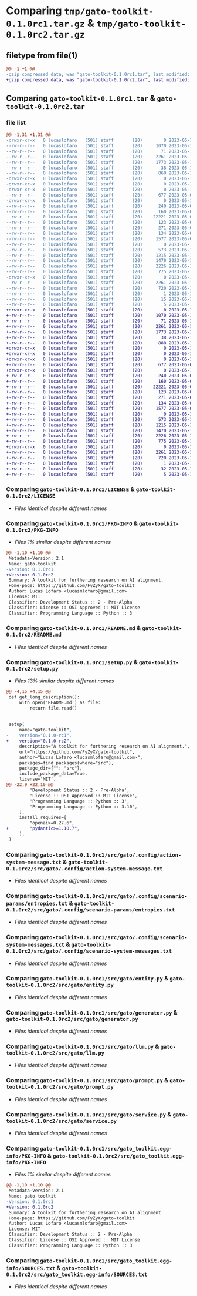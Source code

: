 # Comparing `tmp/gato-toolkit-0.1.0rc1.tar.gz` & `tmp/gato-toolkit-0.1.0rc2.tar.gz`

## filetype from file(1)

```diff
@@ -1 +1 @@
-gzip compressed data, was "gato-toolkit-0.1.0rc1.tar", last modified: Fri May 12 05:45:33 2023, max compression
+gzip compressed data, was "gato-toolkit-0.1.0rc2.tar", last modified: Fri May 12 06:45:17 2023, max compression
```

## Comparing `gato-toolkit-0.1.0rc1.tar` & `gato-toolkit-0.1.0rc2.tar`

### file list

```diff
@@ -1,31 +1,31 @@
-drwxr-xr-x   0 lucaslofaro   (501) staff       (20)        0 2023-05-12 05:45:33.589437 gato-toolkit-0.1.0rc1/
--rw-r--r--   0 lucaslofaro   (501) staff       (20)     1070 2023-05-11 12:21:41.000000 gato-toolkit-0.1.0rc1/LICENSE
--rw-r--r--   0 lucaslofaro   (501) staff       (20)       71 2023-05-12 04:29:48.000000 gato-toolkit-0.1.0rc1/MANIFEST.in
--rw-r--r--   0 lucaslofaro   (501) staff       (20)     2261 2023-05-12 05:45:33.589218 gato-toolkit-0.1.0rc1/PKG-INFO
--rw-r--r--   0 lucaslofaro   (501) staff       (20)     1773 2023-05-11 12:58:50.000000 gato-toolkit-0.1.0rc1/README.md
--rw-r--r--   0 lucaslofaro   (501) staff       (20)       38 2023-05-12 05:45:33.589520 gato-toolkit-0.1.0rc1/setup.cfg
--rw-r--r--   0 lucaslofaro   (501) staff       (20)      860 2023-05-12 04:08:21.000000 gato-toolkit-0.1.0rc1/setup.py
-drwxr-xr-x   0 lucaslofaro   (501) staff       (20)        0 2023-05-12 05:45:33.580751 gato-toolkit-0.1.0rc1/src/
-drwxr-xr-x   0 lucaslofaro   (501) staff       (20)        0 2023-05-12 05:45:33.584174 gato-toolkit-0.1.0rc1/src/gato/
-drwxr-xr-x   0 lucaslofaro   (501) staff       (20)        0 2023-05-12 05:45:33.585157 gato-toolkit-0.1.0rc1/src/gato/.config/
--rw-r--r--   0 lucaslofaro   (501) staff       (20)      677 2023-05-04 05:53:25.000000 gato-toolkit-0.1.0rc1/src/gato/.config/action-system-message.txt
-drwxr-xr-x   0 lucaslofaro   (501) staff       (20)        0 2023-05-12 05:45:33.587740 gato-toolkit-0.1.0rc1/src/gato/.config/scenario-params/
--rw-r--r--   0 lucaslofaro   (501) staff       (20)      240 2023-05-04 05:53:23.000000 gato-toolkit-0.1.0rc1/src/gato/.config/scenario-params/categories.txt
--rw-r--r--   0 lucaslofaro   (501) staff       (20)      160 2023-05-04 05:53:23.000000 gato-toolkit-0.1.0rc1/src/gato/.config/scenario-params/domains.txt
--rw-r--r--   0 lucaslofaro   (501) staff       (20)    22221 2023-05-04 05:53:23.000000 gato-toolkit-0.1.0rc1/src/gato/.config/scenario-params/entropies.txt
--rw-r--r--   0 lucaslofaro   (501) staff       (20)      123 2023-05-04 05:53:23.000000 gato-toolkit-0.1.0rc1/src/gato/.config/scenario-params/regions.txt
--rw-r--r--   0 lucaslofaro   (501) staff       (20)      271 2023-05-04 05:53:23.000000 gato-toolkit-0.1.0rc1/src/gato/.config/scenario-params/scopes.txt
--rw-r--r--   0 lucaslofaro   (501) staff       (20)      134 2023-05-04 05:53:23.000000 gato-toolkit-0.1.0rc1/src/gato/.config/scenario-params/severities.txt
--rw-r--r--   0 lucaslofaro   (501) staff       (20)     1577 2023-05-04 05:53:23.000000 gato-toolkit-0.1.0rc1/src/gato/.config/scenario-system-messages.txt
--rw-r--r--   0 lucaslofaro   (501) staff       (20)        0 2023-05-11 23:28:21.000000 gato-toolkit-0.1.0rc1/src/gato/__init__.py
--rw-r--r--   0 lucaslofaro   (501) staff       (20)      573 2023-05-11 12:46:27.000000 gato-toolkit-0.1.0rc1/src/gato/entity.py
--rw-r--r--   0 lucaslofaro   (501) staff       (20)     1215 2023-05-12 00:47:38.000000 gato-toolkit-0.1.0rc1/src/gato/generator.py
--rw-r--r--   0 lucaslofaro   (501) staff       (20)     1470 2023-05-11 13:42:46.000000 gato-toolkit-0.1.0rc1/src/gato/llm.py
--rw-r--r--   0 lucaslofaro   (501) staff       (20)     2226 2023-05-12 00:47:38.000000 gato-toolkit-0.1.0rc1/src/gato/prompt.py
--rw-r--r--   0 lucaslofaro   (501) staff       (20)      775 2023-05-12 00:47:38.000000 gato-toolkit-0.1.0rc1/src/gato/service.py
-drwxr-xr-x   0 lucaslofaro   (501) staff       (20)        0 2023-05-12 05:45:33.588908 gato-toolkit-0.1.0rc1/src/gato_toolkit.egg-info/
--rw-r--r--   0 lucaslofaro   (501) staff       (20)     2261 2023-05-12 05:45:33.000000 gato-toolkit-0.1.0rc1/src/gato_toolkit.egg-info/PKG-INFO
--rw-r--r--   0 lucaslofaro   (501) staff       (20)      720 2023-05-12 05:45:33.000000 gato-toolkit-0.1.0rc1/src/gato_toolkit.egg-info/SOURCES.txt
--rw-r--r--   0 lucaslofaro   (501) staff       (20)        1 2023-05-12 05:45:33.000000 gato-toolkit-0.1.0rc1/src/gato_toolkit.egg-info/dependency_links.txt
--rw-r--r--   0 lucaslofaro   (501) staff       (20)       15 2023-05-12 05:45:33.000000 gato-toolkit-0.1.0rc1/src/gato_toolkit.egg-info/requires.txt
--rw-r--r--   0 lucaslofaro   (501) staff       (20)        5 2023-05-12 05:45:33.000000 gato-toolkit-0.1.0rc1/src/gato_toolkit.egg-info/top_level.txt
+drwxr-xr-x   0 lucaslofaro   (501) staff       (20)        0 2023-05-12 06:45:17.002783 gato-toolkit-0.1.0rc2/
+-rw-r--r--   0 lucaslofaro   (501) staff       (20)     1070 2023-05-11 12:21:41.000000 gato-toolkit-0.1.0rc2/LICENSE
+-rw-r--r--   0 lucaslofaro   (501) staff       (20)       71 2023-05-12 04:29:48.000000 gato-toolkit-0.1.0rc2/MANIFEST.in
+-rw-r--r--   0 lucaslofaro   (501) staff       (20)     2261 2023-05-12 06:45:17.002144 gato-toolkit-0.1.0rc2/PKG-INFO
+-rw-r--r--   0 lucaslofaro   (501) staff       (20)     1773 2023-05-11 12:58:50.000000 gato-toolkit-0.1.0rc2/README.md
+-rw-r--r--   0 lucaslofaro   (501) staff       (20)       38 2023-05-12 06:45:17.002982 gato-toolkit-0.1.0rc2/setup.cfg
+-rw-r--r--   0 lucaslofaro   (501) staff       (20)      888 2023-05-12 06:45:11.000000 gato-toolkit-0.1.0rc2/setup.py
+drwxr-xr-x   0 lucaslofaro   (501) staff       (20)        0 2023-05-12 06:45:16.995939 gato-toolkit-0.1.0rc2/src/
+drwxr-xr-x   0 lucaslofaro   (501) staff       (20)        0 2023-05-12 06:45:16.998183 gato-toolkit-0.1.0rc2/src/gato/
+drwxr-xr-x   0 lucaslofaro   (501) staff       (20)        0 2023-05-12 06:45:16.998727 gato-toolkit-0.1.0rc2/src/gato/.config/
+-rw-r--r--   0 lucaslofaro   (501) staff       (20)      677 2023-05-04 05:53:25.000000 gato-toolkit-0.1.0rc2/src/gato/.config/action-system-message.txt
+drwxr-xr-x   0 lucaslofaro   (501) staff       (20)        0 2023-05-12 06:45:17.000247 gato-toolkit-0.1.0rc2/src/gato/.config/scenario-params/
+-rw-r--r--   0 lucaslofaro   (501) staff       (20)      240 2023-05-04 05:53:23.000000 gato-toolkit-0.1.0rc2/src/gato/.config/scenario-params/categories.txt
+-rw-r--r--   0 lucaslofaro   (501) staff       (20)      160 2023-05-04 05:53:23.000000 gato-toolkit-0.1.0rc2/src/gato/.config/scenario-params/domains.txt
+-rw-r--r--   0 lucaslofaro   (501) staff       (20)    22221 2023-05-04 05:53:23.000000 gato-toolkit-0.1.0rc2/src/gato/.config/scenario-params/entropies.txt
+-rw-r--r--   0 lucaslofaro   (501) staff       (20)      123 2023-05-04 05:53:23.000000 gato-toolkit-0.1.0rc2/src/gato/.config/scenario-params/regions.txt
+-rw-r--r--   0 lucaslofaro   (501) staff       (20)      271 2023-05-04 05:53:23.000000 gato-toolkit-0.1.0rc2/src/gato/.config/scenario-params/scopes.txt
+-rw-r--r--   0 lucaslofaro   (501) staff       (20)      134 2023-05-04 05:53:23.000000 gato-toolkit-0.1.0rc2/src/gato/.config/scenario-params/severities.txt
+-rw-r--r--   0 lucaslofaro   (501) staff       (20)     1577 2023-05-04 05:53:23.000000 gato-toolkit-0.1.0rc2/src/gato/.config/scenario-system-messages.txt
+-rw-r--r--   0 lucaslofaro   (501) staff       (20)        0 2023-05-11 23:28:21.000000 gato-toolkit-0.1.0rc2/src/gato/__init__.py
+-rw-r--r--   0 lucaslofaro   (501) staff       (20)      573 2023-05-11 12:46:27.000000 gato-toolkit-0.1.0rc2/src/gato/entity.py
+-rw-r--r--   0 lucaslofaro   (501) staff       (20)     1215 2023-05-12 00:47:38.000000 gato-toolkit-0.1.0rc2/src/gato/generator.py
+-rw-r--r--   0 lucaslofaro   (501) staff       (20)     1470 2023-05-11 13:42:46.000000 gato-toolkit-0.1.0rc2/src/gato/llm.py
+-rw-r--r--   0 lucaslofaro   (501) staff       (20)     2226 2023-05-12 00:47:38.000000 gato-toolkit-0.1.0rc2/src/gato/prompt.py
+-rw-r--r--   0 lucaslofaro   (501) staff       (20)      775 2023-05-12 00:47:38.000000 gato-toolkit-0.1.0rc2/src/gato/service.py
+drwxr-xr-x   0 lucaslofaro   (501) staff       (20)        0 2023-05-12 06:45:17.001693 gato-toolkit-0.1.0rc2/src/gato_toolkit.egg-info/
+-rw-r--r--   0 lucaslofaro   (501) staff       (20)     2261 2023-05-12 06:45:16.000000 gato-toolkit-0.1.0rc2/src/gato_toolkit.egg-info/PKG-INFO
+-rw-r--r--   0 lucaslofaro   (501) staff       (20)      720 2023-05-12 06:45:16.000000 gato-toolkit-0.1.0rc2/src/gato_toolkit.egg-info/SOURCES.txt
+-rw-r--r--   0 lucaslofaro   (501) staff       (20)        1 2023-05-12 06:45:16.000000 gato-toolkit-0.1.0rc2/src/gato_toolkit.egg-info/dependency_links.txt
+-rw-r--r--   0 lucaslofaro   (501) staff       (20)       32 2023-05-12 06:45:16.000000 gato-toolkit-0.1.0rc2/src/gato_toolkit.egg-info/requires.txt
+-rw-r--r--   0 lucaslofaro   (501) staff       (20)        5 2023-05-12 06:45:16.000000 gato-toolkit-0.1.0rc2/src/gato_toolkit.egg-info/top_level.txt
```

### Comparing `gato-toolkit-0.1.0rc1/LICENSE` & `gato-toolkit-0.1.0rc2/LICENSE`

 * *Files identical despite different names*

### Comparing `gato-toolkit-0.1.0rc1/PKG-INFO` & `gato-toolkit-0.1.0rc2/PKG-INFO`

 * *Files 1% similar despite different names*

```diff
@@ -1,10 +1,10 @@
 Metadata-Version: 2.1
 Name: gato-toolkit
-Version: 0.1.0rc1
+Version: 0.1.0rc2
 Summary: A toolkit for furthering research on AI alignment.
 Home-page: https://github.com/FyZyX/gato-toolkit
 Author: Lucas Lofaro <lucasmlofaro@gmail.com>
 License: MIT
 Classifier: Development Status :: 2 - Pre-Alpha
 Classifier: License :: OSI Approved :: MIT License
 Classifier: Programming Language :: Python :: 3
```

### Comparing `gato-toolkit-0.1.0rc1/README.md` & `gato-toolkit-0.1.0rc2/README.md`

 * *Files identical despite different names*

### Comparing `gato-toolkit-0.1.0rc1/setup.py` & `gato-toolkit-0.1.0rc2/setup.py`

 * *Files 13% similar despite different names*

```diff
@@ -4,15 +4,15 @@
 def get_long_description():
     with open('README.md') as file:
         return file.read()
 
 
 setup(
     name="gato-toolkit",
-    version="0.1.0-rc1",
+    version="0.1.0-rc2",
     description="A toolkit for furthering research on AI alignment.",
     url="https://github.com/FyZyX/gato-toolkit",
     author="Lucas Lofaro <lucasmlofaro@gmail.com>",
     packages=find_packages(where="src"),
     package_dir={"": "src"},
     include_package_data=True,
     license='MIT',
@@ -22,9 +22,10 @@
         'Development Status :: 2 - Pre-Alpha',
         'License :: OSI Approved :: MIT License',
         'Programming Language :: Python :: 3',
         'Programming Language :: Python :: 3.10',
     ],
     install_requires=[
         "openai>=0.27.6",
+        "pydantic>=1.10.7",
     ],
 )
```

### Comparing `gato-toolkit-0.1.0rc1/src/gato/.config/action-system-message.txt` & `gato-toolkit-0.1.0rc2/src/gato/.config/action-system-message.txt`

 * *Files identical despite different names*

### Comparing `gato-toolkit-0.1.0rc1/src/gato/.config/scenario-params/entropies.txt` & `gato-toolkit-0.1.0rc2/src/gato/.config/scenario-params/entropies.txt`

 * *Files identical despite different names*

### Comparing `gato-toolkit-0.1.0rc1/src/gato/.config/scenario-system-messages.txt` & `gato-toolkit-0.1.0rc2/src/gato/.config/scenario-system-messages.txt`

 * *Files identical despite different names*

### Comparing `gato-toolkit-0.1.0rc1/src/gato/entity.py` & `gato-toolkit-0.1.0rc2/src/gato/entity.py`

 * *Files identical despite different names*

### Comparing `gato-toolkit-0.1.0rc1/src/gato/generator.py` & `gato-toolkit-0.1.0rc2/src/gato/generator.py`

 * *Files identical despite different names*

### Comparing `gato-toolkit-0.1.0rc1/src/gato/llm.py` & `gato-toolkit-0.1.0rc2/src/gato/llm.py`

 * *Files identical despite different names*

### Comparing `gato-toolkit-0.1.0rc1/src/gato/prompt.py` & `gato-toolkit-0.1.0rc2/src/gato/prompt.py`

 * *Files identical despite different names*

### Comparing `gato-toolkit-0.1.0rc1/src/gato/service.py` & `gato-toolkit-0.1.0rc2/src/gato/service.py`

 * *Files identical despite different names*

### Comparing `gato-toolkit-0.1.0rc1/src/gato_toolkit.egg-info/PKG-INFO` & `gato-toolkit-0.1.0rc2/src/gato_toolkit.egg-info/PKG-INFO`

 * *Files 1% similar despite different names*

```diff
@@ -1,10 +1,10 @@
 Metadata-Version: 2.1
 Name: gato-toolkit
-Version: 0.1.0rc1
+Version: 0.1.0rc2
 Summary: A toolkit for furthering research on AI alignment.
 Home-page: https://github.com/FyZyX/gato-toolkit
 Author: Lucas Lofaro <lucasmlofaro@gmail.com>
 License: MIT
 Classifier: Development Status :: 2 - Pre-Alpha
 Classifier: License :: OSI Approved :: MIT License
 Classifier: Programming Language :: Python :: 3
```

### Comparing `gato-toolkit-0.1.0rc1/src/gato_toolkit.egg-info/SOURCES.txt` & `gato-toolkit-0.1.0rc2/src/gato_toolkit.egg-info/SOURCES.txt`

 * *Files identical despite different names*

